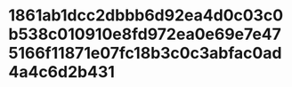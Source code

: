 # 1861ab1dcc2dbbb6d92ea4d0c03c0b538c010910e8fd972ea0e69e7e475166f11871e07fc18b3c0c3abfac0ad4a4c6d2b431